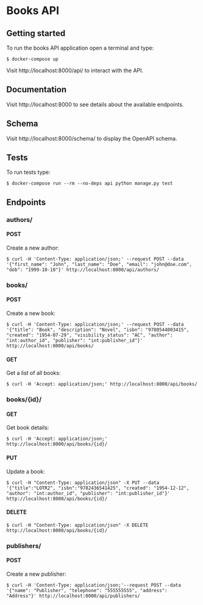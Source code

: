 # Books API

## Getting started

To run the books API application open a terminal and type:

```
$ docker-compose up
```

Visit http://localhost:8000/api/ to interact with the API.

## Documentation

Visit http://localhost:8000 to see details about the available endpoints.

## Schema

Visit http://localhost:8000/schema/ to display the OpenAPI schema.

## Tests

To run tests type:

```
$ docker-compose run --rm --no-deps api python manage.py test
```

## Endpoints

### authors/

#### POST

Create a new author:

```
$ curl -H 'Content-Type: application/json;' --request POST --data '{"first_name": "John", "last_name": "Doe", "email": "john@doe.com", "dob": "1999-10-10"}' http://localhost:8000/api/authors/
```

### books/

#### POST

Create a new book:

```
$ curl -H 'Content-Type: application/json;' --request POST --data '{"title": "Book", "description": "Novel", "isbn": "9780544003415", "created": "1954-07-29", "visibility_status": "AC", "author": "int:author_id", "publisher": "int:publisher_id"}' http://localhost:8000/api/books/
```

#### GET

Get a list of all books:

```
$ curl -H 'Accept: application/json;' http://localhost:8000/api/books/
```

### books/{id}/

#### GET

Get book details:

```
$ curl -H 'Accept: application/json;' http://localhost:8000/api/books/{id}/
```

#### PUT

Update a book:

```
$ curl -H "Content-Type: application/json" -X PUT --data '{"title":"LOTR2", "isbn":"9782436541425", "created": "1954-12-12", "author": "int:author_id", "publisher": "int:publisher_id"}' http://localhost:8000/api/books/{id}/
```

#### DELETE

```
$ curl -H "Content-Type: application/json" -X DELETE http://localhost:8000/api/books/{id}/
```

### publishers/

#### POST

Create a new publisher:

```
$ curl -H 'Content-Type: application/json;'--request POST --data '{"name": "Publisher", "telephone": "555555555", "address": "Address"}' http://localhost:8000/api/publishers/
```
